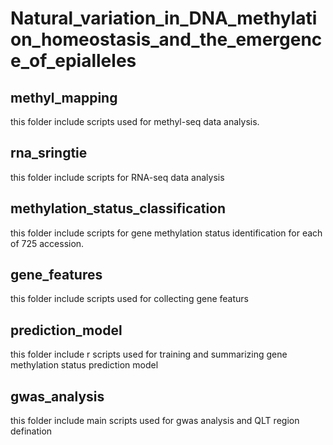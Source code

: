 # Natural_variation_in_DNA_methylation_homeostasis_and_the_emergence_of_epialleles
## methyl_mapping
this folder include scripts used for methyl-seq data analysis.
## rna_sringtie
this folder include scripts for RNA-seq data analysis
## methylation_status_classification
this folder include scripts for gene methylation status identification for each of 725 accession.
## gene_features
this folder include scripts used for collecting gene featurs
## prediction_model
this folder include r scripts used for training and summarizing gene methylation status prediction model
## gwas_analysis
this folder include main scripts used for gwas analysis and QLT region defination

